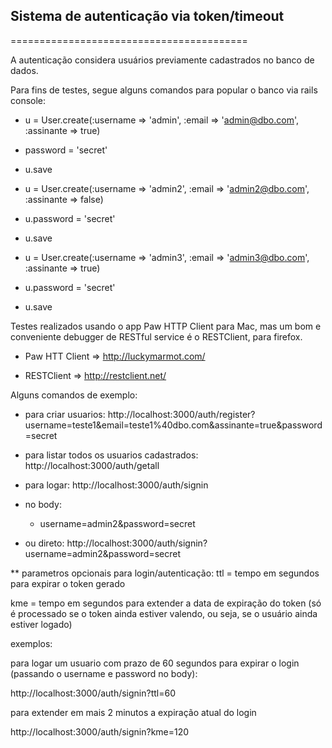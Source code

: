 <h2>Sistema de autenticação via token/timeout</h2>
=========================================

A autenticação considera usuários previamente cadastrados no banco de dados. 

Para fins de testes, segue alguns comandos para popular o banco via rails console:

- u = User.create(:username => 'admin', :email => 'admin@dbo.com', :assinante => true)
- password = 'secret'
- u.save

- u = User.create(:username => 'admin2', :email => 'admin2@dbo.com', :assinante => false)
- u.password = 'secret'
- u.save 

- u = User.create(:username => 'admin3', :email => 'admin3@dbo.com', :assinante => true)
- u.password = 'secret'
- u.save


Testes realizados usando o app Paw HTTP Client para Mac, mas um bom e conveniente debugger de RESTful service é o RESTClient, para firefox.

- Paw HTT Client => http://luckymarmot.com/

- RESTClient => http://restclient.net/
	

Alguns comandos de exemplo:

- para criar usuarios:
  http://localhost:3000/auth/register?username=teste1&email=teste1%40dbo.com&assinante=true&password=secret

- para listar todos os usuarios cadastrados:
  http://localhost:3000/auth/getall

- para logar:
  http://localhost:3000/auth/signin

- no body:
  - username=admin2&password=secret

- ou  direto:
   http://localhost:3000/auth/signin?username=admin2&password=secret 
	
	
** parametros opcionais para login/autenticação:
ttl = tempo em segundos para expirar o token gerado

kme = tempo em segundos para extender a data de expiração do token (só é processado se o token ainda estiver valendo, ou seja, se o usuário ainda estiver logado)


exemplos:

para logar um usuario com prazo de 60 segundos para expirar o login (passando o username e password no body):

  http://localhost:3000/auth/signin?ttl=60
	
para extender em mais 2 minutos a expiração atual do login

  http://localhost:3000/auth/signin?kme=120



